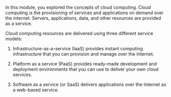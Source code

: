 
In this module, you explored the concepts of cloud computing. Cloud computing is the provisioning of services and applications on demand over the internet. Servers, applications, data, and other resources are provided as a service. 

Cloud computing resources are delivered using three different service models:

1. Infrastructure-as-a-service (IaaS) provides instant computing infrastructure that you can provision and manage over the Internet.

2. Platform as a service (PaaS) provides ready-made development and deployment environments that you can use to deliver your own cloud services.

3. Software as a service (or SaaS) delivers applications over the Internet as a web-based service.
